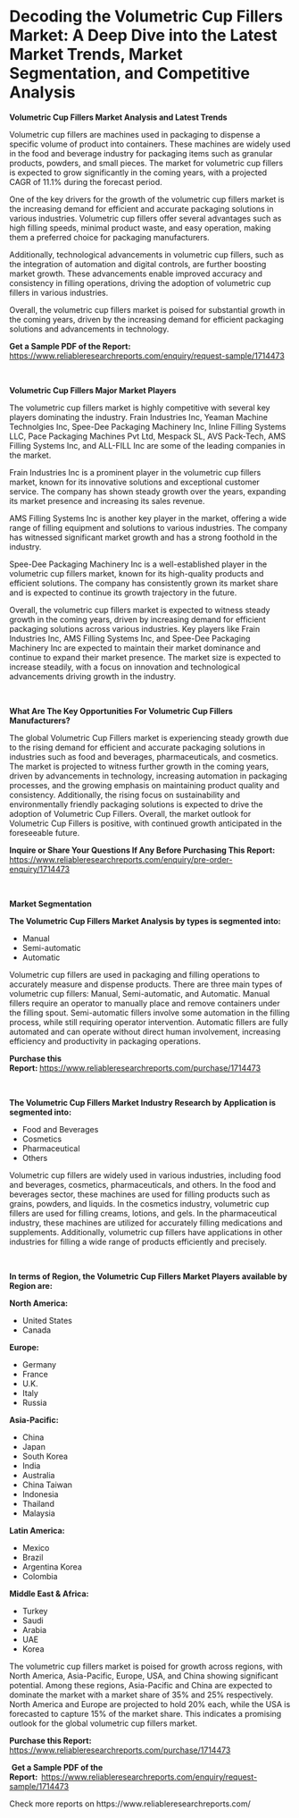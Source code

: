 <p><h1>Decoding the Volumetric Cup Fillers Market: A Deep Dive into the Latest Market Trends, Market Segmentation, and Competitive Analysis</h1></p><p><strong>Volumetric Cup Fillers Market Analysis and Latest Trends</strong></p>
<p><p>Volumetric cup fillers are machines used in packaging to dispense a specific volume of product into containers. These machines are widely used in the food and beverage industry for packaging items such as granular products, powders, and small pieces. The market for volumetric cup fillers is expected to grow significantly in the coming years, with a projected CAGR of 11.1% during the forecast period.</p><p>One of the key drivers for the growth of the volumetric cup fillers market is the increasing demand for efficient and accurate packaging solutions in various industries. Volumetric cup fillers offer several advantages such as high filling speeds, minimal product waste, and easy operation, making them a preferred choice for packaging manufacturers.</p><p>Additionally, technological advancements in volumetric cup fillers, such as the integration of automation and digital controls, are further boosting market growth. These advancements enable improved accuracy and consistency in filling operations, driving the adoption of volumetric cup fillers in various industries.</p><p>Overall, the volumetric cup fillers market is poised for substantial growth in the coming years, driven by the increasing demand for efficient packaging solutions and advancements in technology.</p></p>
<p><strong>Get a Sample PDF of the Report:&nbsp;</strong> <a href="https://www.reliableresearchreports.com/enquiry/request-sample/1714473">https://www.reliableresearchreports.com/enquiry/request-sample/1714473</a></p>
<p>&nbsp;</p>
<p><strong>Volumetric Cup Fillers Major Market Players</strong></p>
<p><p>The volumetric cup fillers market is highly competitive with several key players dominating the industry. Frain Industries Inc, Yeaman Machine Technolgies Inc, Spee-Dee Packaging Machinery Inc, Inline Filling Systems LLC, Pace Packaging Machines Pvt Ltd, Mespack SL, AVS Pack-Tech, AMS Filling Systems Inc, and ALL-FILL Inc are some of the leading companies in the market.</p><p>Frain Industries Inc is a prominent player in the volumetric cup fillers market, known for its innovative solutions and exceptional customer service. The company has shown steady growth over the years, expanding its market presence and increasing its sales revenue.</p><p>AMS Filling Systems Inc is another key player in the market, offering a wide range of filling equipment and solutions to various industries. The company has witnessed significant market growth and has a strong foothold in the industry.</p><p>Spee-Dee Packaging Machinery Inc is a well-established player in the volumetric cup fillers market, known for its high-quality products and efficient solutions. The company has consistently grown its market share and is expected to continue its growth trajectory in the future.</p><p>Overall, the volumetric cup fillers market is expected to witness steady growth in the coming years, driven by increasing demand for efficient packaging solutions across various industries. Key players like Frain Industries Inc, AMS Filling Systems Inc, and Spee-Dee Packaging Machinery Inc are expected to maintain their market dominance and continue to expand their market presence. The market size is expected to increase steadily, with a focus on innovation and technological advancements driving growth in the industry.</p></p>
<p>&nbsp;</p>
<p><strong>What Are The Key Opportunities For Volumetric Cup Fillers Manufacturers?</strong></p>
<p><p>The global Volumetric Cup Fillers market is experiencing steady growth due to the rising demand for efficient and accurate packaging solutions in industries such as food and beverages, pharmaceuticals, and cosmetics. The market is projected to witness further growth in the coming years, driven by advancements in technology, increasing automation in packaging processes, and the growing emphasis on maintaining product quality and consistency. Additionally, the rising focus on sustainability and environmentally friendly packaging solutions is expected to drive the adoption of Volumetric Cup Fillers. Overall, the market outlook for Volumetric Cup Fillers is positive, with continued growth anticipated in the foreseeable future.</p></p>
<p><strong>Inquire or Share Your Questions If Any Before Purchasing This Report:</strong> <a href="https://www.reliableresearchreports.com/enquiry/pre-order-enquiry/1714473">https://www.reliableresearchreports.com/enquiry/pre-order-enquiry/1714473</a></p>
<p>&nbsp;</p>
<p><strong>Market Segmentation</strong></p>
<p><strong>The Volumetric Cup Fillers Market Analysis by types is segmented into:</strong></p>
<p><ul><li>Manual</li><li>Semi-automatic</li><li>Automatic</li></ul></p>
<p><p>Volumetric cup fillers are used in packaging and filling operations to accurately measure and dispense products. There are three main types of volumetric cup fillers: Manual, Semi-automatic, and Automatic. Manual fillers require an operator to manually place and remove containers under the filling spout. Semi-automatic fillers involve some automation in the filling process, while still requiring operator intervention. Automatic fillers are fully automated and can operate without direct human involvement, increasing efficiency and productivity in packaging operations.</p></p>
<p><strong>Purchase this Report:&nbsp;</strong><a href="https://www.reliableresearchreports.com/purchase/1714473">https://www.reliableresearchreports.com/purchase/1714473</a></p>
<p>&nbsp;</p>
<p><strong>The Volumetric Cup Fillers Market Industry Research by Application is segmented into:</strong></p>
<p><ul><li>Food and Beverages</li><li>Cosmetics</li><li>Pharmaceutical</li><li>Others</li></ul></p>
<p><p>Volumetric cup fillers are widely used in various industries, including food and beverages, cosmetics, pharmaceuticals, and others. In the food and beverages sector, these machines are used for filling products such as grains, powders, and liquids. In the cosmetics industry, volumetric cup fillers are used for filling creams, lotions, and gels. In the pharmaceutical industry, these machines are utilized for accurately filling medications and supplements. Additionally, volumetric cup fillers have applications in other industries for filling a wide range of products efficiently and precisely.</p></p>
<p>&nbsp;</p>
<p><strong>In terms of Region, the Volumetric Cup Fillers Market Players available by Region are:</strong></p>
<p>
    <p> <strong> North America: </strong>
        <ul>
            <li>United States</li>
            <li>Canada</li>
        </ul>
        </p> 
    <p> <strong> Europe: </strong>
        <ul>
            <li>Germany</li>
            <li>France</li>
            <li>U.K.</li>
            <li>Italy</li>
            <li>Russia</li>
        </ul>
        </p> 
    <p> <strong> Asia-Pacific: </strong>
        <ul>
            <li>China</li>
            <li>Japan</li>
            <li>South Korea</li>
            <li>India</li>
            <li>Australia</li>
            <li>China Taiwan</li>
            <li>Indonesia</li>
            <li>Thailand</li>
            <li>Malaysia</li>
        </ul>
        </p> 
    <p> <strong> Latin America: </strong>
        <ul>
            <li>Mexico</li>
            <li>Brazil</li>
            <li>Argentina Korea</li>
            <li>Colombia</li>
        </ul>
        </p> 
    <p> <strong> Middle East & Africa: </strong>
        <ul>
            <li>Turkey</li>
            <li>Saudi</li>
            <li>Arabia</li>
            <li>UAE</li>
            <li>Korea</li>
        </ul>
    </p>
    </p>
<p><p>The volumetric cup fillers market is poised for growth across regions, with North America, Asia-Pacific, Europe, USA, and China showing significant potential. Among these regions, Asia-Pacific and China are expected to dominate the market with a market share of 35% and 25% respectively. North America and Europe are projected to hold 20% each, while the USA is forecasted to capture 15% of the market share. This indicates a promising outlook for the global volumetric cup fillers market.</p></p>
<p><strong>Purchase this Report: </strong><a href="https://www.reliableresearchreports.com/purchase/1714473">https://www.reliableresearchreports.com/purchase/1714473</a></p>
<p>&nbsp;<strong>Get a Sample PDF of the Report:&nbsp;&nbsp;</strong><a href="https://www.reliableresearchreports.com/enquiry/request-sample/1714473">https://www.reliableresearchreports.com/enquiry/request-sample/1714473</a></p>
<p><strong></strong></p>
<p>Check more reports on https://www.reliableresearchreports.com/</p>